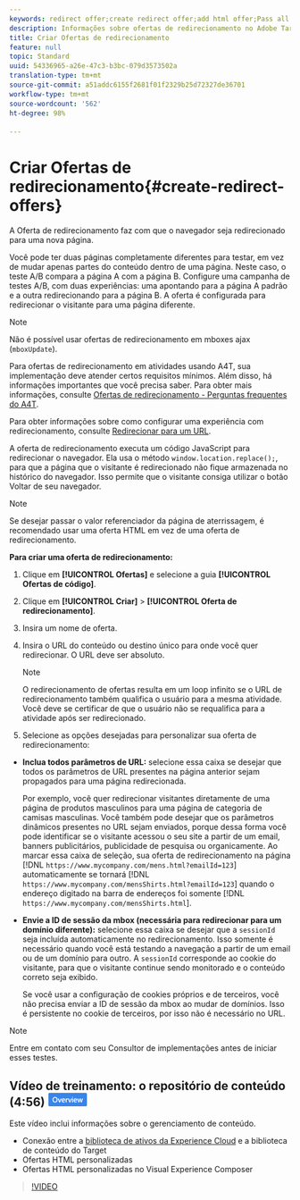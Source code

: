 ```yaml
---
keywords: redirect offer;create redirect offer;add html offer;Pass all URL parameters in redirect;Pass mboxSessionId in redirect (only needed when the redirect is going to a different domain)
description: Informações sobre ofertas de redirecionamento no Adobe Target que fazem com que um navegador redirecione para uma nova página.
title: Criar Ofertas de redirecionamento
feature: null
topic: Standard
uuid: 54336965-a26e-47c3-b3bc-079d3573502a
translation-type: tm+mt
source-git-commit: a51addc6155f2681f01f2329b25d72327de36701
workflow-type: tm+mt
source-wordcount: '562'
ht-degree: 98%

---
```



# Criar Ofertas de redirecionamento{#create-redirect-offers}

A Oferta de redirecionamento faz com que o navegador seja redirecionado para uma nova página.

Você pode ter duas páginas completamente diferentes para testar, em vez de mudar apenas partes do conteúdo dentro de uma página. Neste caso, o teste A/B compara a página A com a página B. Configure uma campanha de testes A/B, com duas experiências: uma apontando para a página A padrão e a outra redirecionando para a página B. A oferta é configurada para redirecionar o visitante para uma página diferente.

>[!NOTE]
>
>Não é possível usar ofertas de redirecionamento em mboxes ajax (`mboxUpdate`).
>
>Para ofertas de redirecionamento em atividades usando A4T, sua implementação deve atender certos requisitos mínimos. Além disso, há informações importantes que você precisa saber. Para obter mais informações, consulte [Ofertas de redirecionamento - Perguntas frequentes do A4T](../../c-integrating-target-with-mac/a4t/r-a4t-faq/a4t-faq-redirect-offers.md#concept_21BF213F10E1414A9DCD4A98AF207905).

Para obter informações sobre como configurar uma experiência com redirecionamento, consulte [Redirecionar para um URL](../../c-experiences/c-visual-experience-composer/redirect-offer.md#task_9578678D42784F5EB9638F8AC8C911FA).

A oferta de redirecionamento executa um código JavaScript para redirecionar o navegador. Ela usa o método `window.location.replace();`, para que a página que o visitante é redirecionado não fique armazenada no histórico do navegador. Isso permite que o visitante consiga utilizar o botão Voltar de seu navegador.

>[!NOTE]
>
>Se desejar passar o valor referenciador da página de aterrissagem, é recomendado usar uma oferta HTML em vez de uma oferta de redirecionamento.

**Para criar uma oferta de redirecionamento:**

1. Clique em **[!UICONTROL Ofertas]** e selecione a guia **[!UICONTROL Ofertas de código]**.
1. Clique em **[!UICONTROL Criar]** > **[!UICONTROL Oferta de redirecionamento]**.
1. Insira um nome de oferta.
1. Insira o URL do conteúdo ou destino único para onde você quer redirecionar. O URL deve ser absoluto.

   >[!NOTE]
   >
   >O redirecionamento de ofertas resulta em um loop infinito se o URL de redirecionamento também qualifica o usuário para a mesma atividade. Você deve se certificar de que o usuário não se requalifica para a atividade após ser redirecionado.

1. Selecione as opções desejadas para personalizar sua oferta de redirecionamento:

* **Inclua todos parâmetros de URL:** selecione essa caixa se desejar que todos os parâmetros de URL presentes na página anterior sejam propagados para uma página redirecionada.

   Por exemplo, você quer redirecionar visitantes diretamente de uma página de produtos masculinos para uma página de categoria de camisas masculinas. Você também pode desejar que os parâmetros dinâmicos presentes no URL sejam enviados, porque dessa forma você pode identificar se o visitante acessou o seu site a partir de um email, banners publicitários, publicidade de pesquisa ou organicamente. Ao marcar essa caixa de seleção, sua oferta de redirecionamento na página [!DNL `https://www.mycompany.com/mens.html?emailId=123`] automaticamente se tornará [!DNL `https://www.mycompany.com/mensShirts.html?emailId=123`] quando o endereço digitado na barra de endereços foi somente [!DNL `https://www.mycompany.com/mensShirts.html`].

* **Envie a ID de sessão da mbox (necessária para redirecionar para um domínio diferente):** selecione essa caixa se desejar que a `sessionId` seja incluída automaticamente no redirecionamento. Isso somente é necessário quando você está testando a navegação a partir de um email ou de um domínio para outro. A `sessionId` corresponde ao cookie do visitante, para que o visitante continue sendo monitorado e o conteúdo correto seja exibido.

   Se você usar a configuração de cookies próprios e de terceiros, você não precisa enviar a ID de sessão da mbox ao mudar de domínios. Isso é persistente no cookie de terceiros, por isso não é necessário no URL.

>[!NOTE]
>
>Entre em contato com seu Consultor de implementações antes de iniciar esses testes.

## Vídeo de treinamento: o repositório de conteúdo (4:56) ![Etiqueta de visão geral](/help/assets/overview.png)

Este vídeo inclui informações sobre o gerenciamento de conteúdo.

* Conexão entre a [biblioteca de ativos da Experience Cloud](https://docs.adobe.com/content/help/en/core-services/interface/assets/creative-cloud.html) e a biblioteca de conteúdo do Target
* Ofertas HTML personalizadas
* Ofertas HTML personalizadas no Visual Experience Composer

>[!VIDEO](https://video.tv.adobe.com/v/17387)
